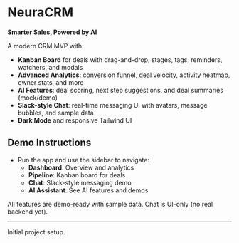 # NeuraCRM

**Smarter Sales, Powered by AI**

A modern CRM MVP with:

- **Kanban Board** for deals with drag-and-drop, stages, tags, reminders, watchers, and modals
- **Advanced Analytics**: conversion funnel, deal velocity, activity heatmap, owner stats, and more
- **AI Features**: deal scoring, next step suggestions, and deal summaries (mock/demo)
- **Slack-style Chat**: real-time messaging UI with avatars, message bubbles, and sample data
- **Dark Mode** and responsive Tailwind UI

## Demo Instructions

- Run the app and use the sidebar to navigate:
  - **Dashboard**: Overview and analytics
  - **Pipeline**: Kanban board for deals
  - **Chat**: Slack-style messaging demo
  - **AI Assistant**: See AI features and demos

All features are demo-ready with sample data. Chat is UI-only (no real backend yet).

---

Initial project setup.